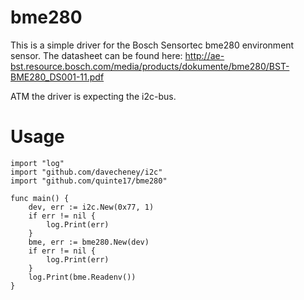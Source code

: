 # bme280

This is a simple driver for the Bosch Sensortec bme280 environment sensor.
The datasheet can be found here:
http://ae-bst.resource.bosch.com/media/products/dokumente/bme280/BST-BME280_DS001-11.pdf

ATM the driver is expecting the i2c-bus.

# Usage
	import "log"
	import "github.com/davecheney/i2c"
	import "github.com/quinte17/bme280" 
	
	func main() {
		dev, err := i2c.New(0x77, 1)
		if err != nil {
			log.Print(err)
		}
		bme, err := bme280.New(dev)
		if err != nil {
			log.Print(err)
		}
		log.Print(bme.Readenv())
	}
